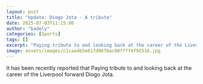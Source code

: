 ```yaml
---
layout: post
title: "Update: Diogo Jota - A tribute"
date: 2025-07-03T11:15:00
author: "badely"
categories: [Sports]
tags: []
excerpt: "Paying tribute to and looking back at the career of the Liverpool forward Diogo Jota."
image: assets/images/c1caa4b5e617d867bac98ffff4f92516.jpg
---
```


It has been recently reported that Paying tribute to and looking back at the career of the Liverpool forward Diogo Jota.

